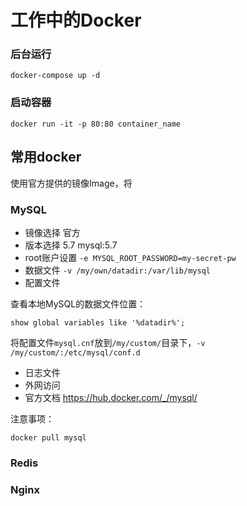 # 工作中的Docker

### 后台运行

`docker-compose up -d`


### 启动容器

`docker run -it -p 80:80 container_name`


## 常用docker

使用官方提供的镜像Image，将

### MySQL

- 镜像选择 官方
- 版本选择 5.7 mysql:5.7
- root账户设置 `-e MYSQL_ROOT_PASSWORD=my-secret-pw`
- 数据文件 `-v /my/own/datadir:/var/lib/mysql`
- 配置文件 

查看本地MySQL的数据文件位置：

`show global variables like '%datadir%';`

将配置文件`mysql.cnf`放到`/my/custom/`目录下，`-v /my/custom/:/etc/mysql/conf.d`

- 日志文件
- 外网访问
- 官方文档 <https://hub.docker.com/_/mysql/>

注意事项：

```
docker pull mysql
```

### Redis


### Nginx
